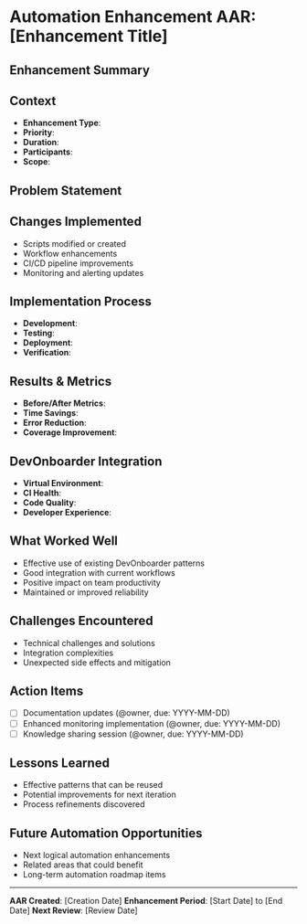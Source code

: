 # Automation Enhancement AAR: [Enhancement Title]

## Enhancement Summary

<!-- Brief description of automation changes -->

## Context

- **Enhancement Type**: <!-- CI/CD/Testing/Monitoring/Documentation -->
- **Priority**: <!-- Critical/High/Medium/Low -->
- **Duration**: <!-- Start Date to End Date -->
- **Participants**: <!-- @username1, @username2 -->
- **Scope**: <!-- What parts of the system were affected -->

## Problem Statement

<!-- Why these automation changes were needed -->

## Changes Implemented

<!-- Detailed list of what was changed -->

- Scripts modified or created
- Workflow enhancements
- CI/CD pipeline improvements
- Monitoring and alerting updates

## Implementation Process

<!-- How the changes were rolled out -->

- **Development**: <!-- How changes were developed and tested -->
- **Testing**: <!-- Validation process used -->
- **Deployment**: <!-- How changes were rolled out -->
- **Verification**: <!-- How success was confirmed -->

## Results & Metrics

<!-- Quantitative assessment of improvements -->

- **Before/After Metrics**: <!-- Performance or reliability improvements -->
- **Time Savings**: <!-- Development or operational efficiency gains -->
- **Error Reduction**: <!-- Fewer manual errors or failures -->
- **Coverage Improvement**: <!-- Better testing or monitoring coverage -->

## DevOnboarder Integration

<!-- How changes fit into the overall project -->

- **Virtual Environment**: <!-- Any environment-related improvements -->
- **CI Health**: <!-- Impact on pipeline reliability -->
- **Code Quality**: <!-- Effects on standards enforcement -->
- **Developer Experience**: <!-- Improvements to development workflow -->

## What Worked Well

<!-- Successful aspects of the enhancement -->

- Effective use of existing DevOnboarder patterns
- Good integration with current workflows
- Positive impact on team productivity
- Maintained or improved reliability

## Challenges Encountered

<!-- Problems faced and how they were solved -->

- Technical challenges and solutions
- Integration complexities
- Unexpected side effects and mitigation

## Action Items

<!-- Follow-up work needed -->

- [ ] Documentation updates (@owner, due: YYYY-MM-DD)
- [ ] Enhanced monitoring implementation (@owner, due: YYYY-MM-DD)
- [ ] Knowledge sharing session (@owner, due: YYYY-MM-DD)

## Lessons Learned

<!-- Key insights for future automation projects -->

- Effective patterns that can be reused
- Potential improvements for next iteration
- Process refinements discovered

## Future Automation Opportunities

<!-- Ideas for additional improvements -->

- Next logical automation enhancements
- Related areas that could benefit
- Long-term automation roadmap items

---

**AAR Created**: [Creation Date]
**Enhancement Period**: [Start Date] to [End Date]
**Next Review**: [Review Date]
